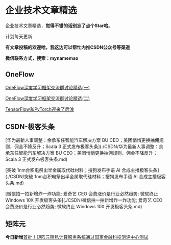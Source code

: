 # 企业技术文章精选

企业技术文章精选，**觉得不错的话别忘了点个Star哈**。

计划每天更新

**有文章投稿的欢迎哈，我这边可以帮忙内推CSDN公众号等渠道**

**微信联系方式，搜索：mynamemao**

## OneFlow

[OneFlow深度学习框架交流群讨论精选(一)](./OneFlow/OneFlow深度学习框架交流群讨论精选(一).md)

[OneFlow深度学习框架交流群讨论精选(二)](./OneFlow/OneFlow深度学习框架交流群讨论精选(二).md)

[TensorFlow和PyTorch迎来了后浪](./OneFlow/TensorFlow和PyTorch迎来了后浪.md)

## CSDN-极客头条

[华为最新人事调整：余承东任智能汽车解决方案 BU CEO；美团悄悄更换抽佣规则，佣金不降反升；Scala 3 正式发布极客头条](./CSDN/华为最新人事调整：余承东任智能汽车解决方案 BU CEO；美团悄悄更换抽佣规则，佣金不降反升；Scala 3 正式发布极客头条.md)

[突破 1nm台积电祭出半金属取代硅材料；搜狗发布手语 AI 合成主播极客头条](./CSDN/突破 1nm台积电祭出半金属取代硅材料；搜狗发布手语 AI 合成主播极客头条.md)

[微信拍一拍新增炸一炸功能; 爱奇艺 CEO 会费涨价是行业必然趋势; 微软终止 Windows 10X 开发极客头条](./CSDN/微信拍一拍新增炸一炸功能; 爱奇艺 CEO 会费涨价是行业必然趋势; 微软终止 Windows 10X 开发极客头条.md)

## 矩阵元

**今日新增**[首批！矩阵元隐私计算服务系统通过国家金融科技测评中心测试](./矩阵元/首批！矩阵元隐私计算服务系统通过国家金融科技测评中心测试)

